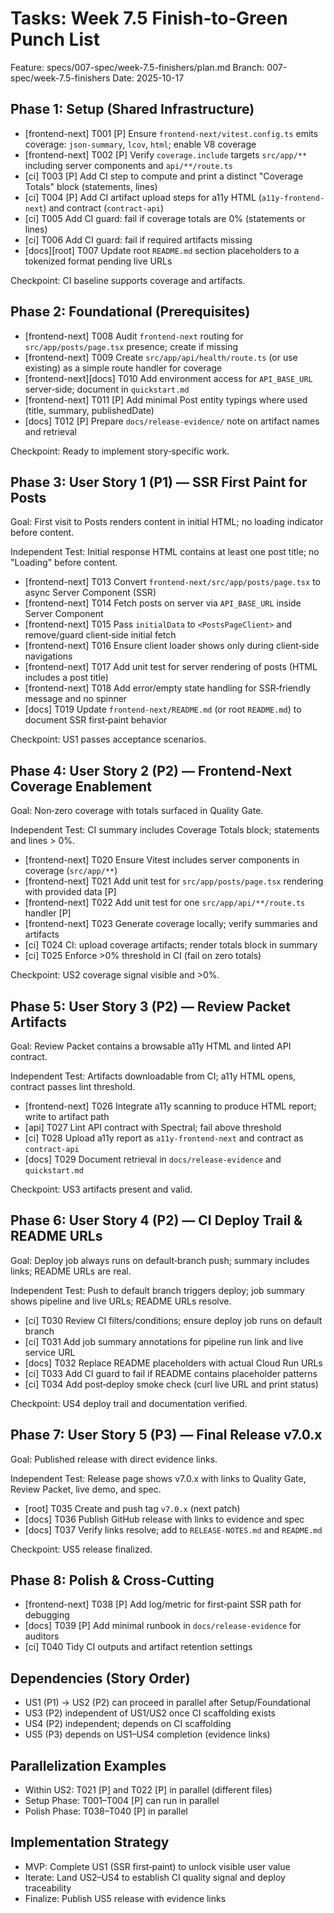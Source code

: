 # Tasks: Week 7.5 Finish‑to‑Green Punch List

Feature: specs/007-spec/week-7.5-finishers/plan.md
Branch: 007-spec/week-7.5-finishers
Date: 2025-10-17

## Phase 1: Setup (Shared Infrastructure)

- [frontend-next] T001 [P] Ensure `frontend-next/vitest.config.ts` emits coverage: `json-summary`, `lcov`, `html`; enable V8 coverage
- [frontend-next] T002 [P] Verify `coverage.include` targets `src/app/**` including server components and `api/**/route.ts`
- [ci] T003 [P] Add CI step to compute and print a distinct "Coverage Totals" block (statements, lines)
- [ci] T004 [P] Add CI artifact upload steps for a11y HTML (`a11y-frontend-next`) and contract (`contract-api`)
- [ci] T005 Add CI guard: fail if coverage totals are 0% (statements or lines)
- [ci] T006 Add CI guard: fail if required artifacts missing
- [docs][root] T007 Update root `README.md` section placeholders to a tokenized format pending live URLs

Checkpoint: CI baseline supports coverage and artifacts.

## Phase 2: Foundational (Prerequisites)

- [frontend-next] T008 Audit `frontend-next` routing for `src/app/posts/page.tsx` presence; create if missing
- [frontend-next] T009 Create `src/app/api/health/route.ts` (or use existing) as a simple route handler for coverage
- [frontend-next][docs] T010 Add environment access for `API_BASE_URL` server‑side; document in `quickstart.md`
- [frontend-next] T011 [P] Add minimal Post entity typings where used (title, summary, publishedDate)
- [docs] T012 [P] Prepare `docs/release-evidence/` note on artifact names and retrieval

Checkpoint: Ready to implement story‑specific work.

## Phase 3: User Story 1 (P1) — SSR First Paint for Posts

Goal: First visit to Posts renders content in initial HTML; no loading indicator before content.

Independent Test: Initial response HTML contains at least one post title; no "Loading" before content.

- [frontend-next] T013 Convert `frontend-next/src/app/posts/page.tsx` to async Server Component (SSR)
- [frontend-next] T014 Fetch posts on server via `API_BASE_URL` inside Server Component
- [frontend-next] T015 Pass `initialData` to `<PostsPageClient>` and remove/guard client‑side initial fetch
- [frontend-next] T016 Ensure client loader shows only during client‑side navigations
- [frontend-next] T017 Add unit test for server rendering of posts (HTML includes a post title)
- [frontend-next] T018 Add error/empty state handling for SSR‑friendly message and no spinner
- [docs] T019 Update `frontend-next/README.md` (or root `README.md`) to document SSR first‑paint behavior

Checkpoint: US1 passes acceptance scenarios.

## Phase 4: User Story 2 (P2) — Frontend‑Next Coverage Enablement

Goal: Non‑zero coverage with totals surfaced in Quality Gate.

Independent Test: CI summary includes Coverage Totals block; statements and lines > 0%.

- [frontend-next] T020 Ensure Vitest includes server components in coverage (`src/app/**`)
- [frontend-next] T021 Add unit test for `src/app/posts/page.tsx` rendering with provided data [P]
- [frontend-next] T022 Add unit test for one `src/app/api/**/route.ts` handler [P]
- [frontend-next] T023 Generate coverage locally; verify summaries and artifacts
- [ci] T024 CI: upload coverage artifacts; render totals block in summary
- [ci] T025 Enforce >0% threshold in CI (fail on zero totals)

Checkpoint: US2 coverage signal visible and >0%.

## Phase 5: User Story 3 (P2) — Review Packet Artifacts

Goal: Review Packet contains a browsable a11y HTML and linted API contract.

Independent Test: Artifacts downloadable from CI; a11y HTML opens, contract passes lint threshold.

- [frontend-next] T026 Integrate a11y scanning to produce HTML report; write to artifact path
- [api] T027 Lint API contract with Spectral; fail above threshold
- [ci] T028 Upload a11y report as `a11y-frontend-next` and contract as `contract-api`
- [docs] T029 Document retrieval in `docs/release-evidence` and `quickstart.md`

Checkpoint: US3 artifacts present and valid.

## Phase 6: User Story 4 (P2) — CI Deploy Trail & README URLs

Goal: Deploy job always runs on default‑branch push; summary includes links; README URLs are real.

Independent Test: Push to default branch triggers deploy; job summary shows pipeline and live URLs; README URLs resolve.

- [ci] T030 Review CI filters/conditions; ensure deploy job runs on default branch
- [ci] T031 Add job summary annotations for pipeline run link and live service URL
- [docs] T032 Replace README placeholders with actual Cloud Run URLs
- [ci] T033 Add CI guard to fail if README contains placeholder patterns
- [ci] T034 Add post‑deploy smoke check (curl live URL and print status)

Checkpoint: US4 deploy trail and documentation verified.

## Phase 7: User Story 5 (P3) — Final Release v7.0.x

Goal: Published release with direct evidence links.

Independent Test: Release page shows v7.0.x with links to Quality Gate, Review Packet, live demo, and spec.

- [root] T035 Create and push tag `v7.0.x` (next patch)
- [docs] T036 Publish GitHub release with links to evidence and spec
- [docs] T037 Verify links resolve; add to `RELEASE-NOTES.md` and `README.md`

Checkpoint: US5 release finalized.

## Phase 8: Polish & Cross‑Cutting

- [frontend-next] T038 [P] Add log/metric for first‑paint SSR path for debugging
- [docs] T039 [P] Add minimal runbook in `docs/release-evidence` for auditors
- [ci] T040 Tidy CI outputs and artifact retention settings

## Dependencies (Story Order)

- US1 (P1) → US2 (P2) can proceed in parallel after Setup/Foundational
- US3 (P2) independent of US1/US2 once CI scaffolding exists
- US4 (P2) independent; depends on CI scaffolding
- US5 (P3) depends on US1–US4 completion (evidence links)

## Parallelization Examples

- Within US2: T021 [P] and T022 [P] in parallel (different files)
- Setup Phase: T001–T004 [P] can run in parallel
- Polish Phase: T038–T040 [P] in parallel

## Implementation Strategy

- MVP: Complete US1 (SSR first‑paint) to unlock visible user value
- Iterate: Land US2–US4 to establish CI quality signal and deploy traceability
- Finalize: Publish US5 release with evidence links
